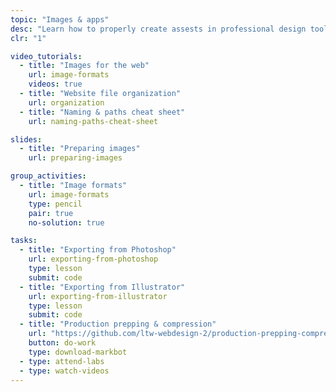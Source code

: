 ```yaml
---
topic: "Images & apps"
desc: "Learn how to properly create assests in professional design tools & export them for the web."
clr: "1"

video_tutorials:
  - title: "Images for the web"
    url: image-formats
    videos: true
  - title: "Website file organization"
    url: organization
  - title: "Naming & paths cheat sheet"
    url: naming-paths-cheat-sheet

slides:
  - title: "Preparing images"
    url: preparing-images

group_activities:
  - title: "Image formats"
    url: image-formats
    type: pencil
    pair: true
    no-solution: true

tasks:
  - title: "Exporting from Photoshop"
    url: exporting-from-photoshop
    type: lesson
    submit: code
  - title: "Exporting from Illustrator"
    url: exporting-from-illustrator
    type: lesson
    submit: code
  - title: "Production prepping & compression"
    url: "https://github.com/ltw-webdesign-2/production-prepping-compression"
    button: do-work
    type: download-markbot
  - type: attend-labs
  - type: watch-videos
---
```

